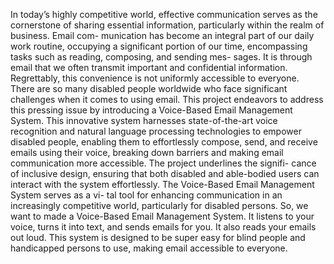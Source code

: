 In today’s highly competitive world, effective communication serves as the cornerstone
of sharing essential information, particularly within the realm of business. Email com-
munication has become an integral part of our daily work routine, occupying a significant
portion of our time, encompassing tasks such as reading, composing, and sending mes-
sages. It is through email that we often transmit important and confidential information.
Regrettably, this convenience is not uniformly accessible to everyone. There are so many
disabled people worldwide who face significant challenges when it comes to using email.
This project endeavors to address this pressing issue by introducing a Voice-Based Email
Management System. This innovative system harnesses state-of-the-art voice recognition
and natural language processing technologies to empower disabled people, enabling them
to effortlessly compose, send, and receive emails using their voice, breaking down barriers
and making email communication more accessible. The project underlines the signifi-
cance of inclusive design, ensuring that both disabled and able-bodied users can interact
with the system effortlessly. The Voice-Based Email Management System serves as a vi-
tal tool for enhancing communication in an increasingly competitive world, particularly
for disabled persons. So, we want to made a Voice-Based Email Management System. It
listens to your voice, turns it into text, and sends emails for you. It also reads your emails
out loud. This system is designed to be super easy for blind people and handicapped
persons to use, making email accessible to everyone.
